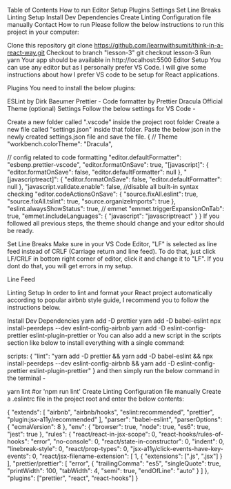 Table of Contents
How to run
Editor Setup
Plugins
Settings
Set Line Breaks
Linting Setup
Install Dev Dependencies
Create Linting Configuration file manually
Contact
How to run
Please follow the below instructions to run this project in your computer:

Clone this repository
git clone https://github.com/learnwithsumit/think-in-a-react-way.git
Checkout to branch "lesson-3"
git checkout lesson-3
Run
yarn
Your app should be available in http://localhost:5500
Editor Setup
You can use any editor but as I personally prefer VS Code. I will give some instructions about how I prefer VS code to be setup for React applications.

Plugins
You need to install the below plugins:

ESLint by Dirk Baeumer
Prettier - Code formatter by Prettier
Dracula Official Theme (optional)
Settings
Follow the below settings for VS Code -

Create a new folder called ".vscode" inside the project root folder
Create a new file called "settings.json" inside that folder.
Paste the below json in the newly created settings.json file and save the file.
{
  // Theme
  "workbench.colorTheme": "Dracula",

  // config related to code formatting
  "editor.defaultFormatter": "esbenp.prettier-vscode",
  "editor.formatOnSave": true,
  "[javascript]": {
    "editor.formatOnSave": false,
    "editor.defaultFormatter": null
  },
  "[javascriptreact]": {
    "editor.formatOnSave": false,
    "editor.defaultFormatter": null
  },
  "javascript.validate.enable": false, //disable all built-in syntax checking
  "editor.codeActionsOnSave": {
    "source.fixAll.eslint": true,
    "source.fixAll.tslint": true,
    "source.organizeImports": true
  },
  "eslint.alwaysShowStatus": true,
  // emmet
  "emmet.triggerExpansionOnTab": true,
  "emmet.includeLanguages": {
    "javascript": "javascriptreact"
  }
}
If you followed all previous steps, the theme should change and your editor should be ready.

Set Line Breaks
Make sure in your VS Code Editor, "LF" is selected as line feed instead of CRLF (Carriage return and line feed). To do that, just click LF/CRLF in bottom right corner of editor, click it and change it to "LF". If you dont do that, you will get errors in my setup.

Line Feed

Linting Setup
In order to lint and format your React project automatically according to popular airbnb style guide, I recommend you to follow the instructions below.

Install Dev Dependencies
yarn add -D prettier
yarn add -D babel-eslint
npx install-peerdeps --dev eslint-config-airbnb
yarn add -D eslint-config-prettier eslint-plugin-prettier
or You can also add a new script in the scripts section like below to install everything with a single command:

scripts: {
    "lint": "yarn add -D prettier && yarn add -D babel-eslint && npx install-peerdeps --dev eslint-config-airbnb && yarn add -D eslint-config-prettier eslint-plugin-prettier"
}
and then simply run the below command in the terminal -

yarn lint #or 'npm run lint'
Create Linting Configuration file manually
Create a .eslintrc file in the project root and enter the below contents:

{
  "extends": [
    "airbnb",
    "airbnb/hooks",
    "eslint:recommended",
    "prettier",
    "plugin:jsx-a11y/recommended"
  ],
  "parser": "babel-eslint",
  "parserOptions": {
    "ecmaVersion": 8
  },
  "env": {
    "browser": true,
    "node": true,
    "es6": true,
    "jest": true
  },
  "rules": {
    "react/react-in-jsx-scope": 0,
    "react-hooks/rules-of-hooks": "error",
    "no-console": 0,
    "react/state-in-constructor": 0,
    "indent": 0,
    "linebreak-style": 0,
    "react/prop-types": 0,
    "jsx-a11y/click-events-have-key-events": 0,
    "react/jsx-filename-extension": [
      1,
      {
        "extensions": [".js", ".jsx"]
      }
    ],
    "prettier/prettier": [
      "error",
      {
        "trailingComma": "es5",
        "singleQuote": true,
        "printWidth": 100,
        "tabWidth": 4,
        "semi": true,
        "endOfLine": "auto"
      }
    ]
  },
  "plugins": ["prettier", "react", "react-hooks"]
}
